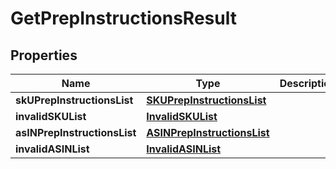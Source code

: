 
# GetPrepInstructionsResult

## Properties
Name | Type | Description | Notes
------------ | ------------- | ------------- | -------------
**skUPrepInstructionsList** | [**SKUPrepInstructionsList**](SKUPrepInstructionsList.md) |  |  [optional]
**invalidSKUList** | [**InvalidSKUList**](InvalidSKUList.md) |  |  [optional]
**asINPrepInstructionsList** | [**ASINPrepInstructionsList**](ASINPrepInstructionsList.md) |  |  [optional]
**invalidASINList** | [**InvalidASINList**](InvalidASINList.md) |  |  [optional]



